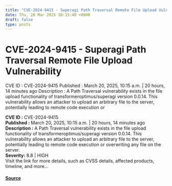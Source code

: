 ```yaml
---
title: "CVE-2024-9415 - Superagi Path Traversal Remote File Upload Vulnerability"
date: Thu, 20 Mar 2025 10:15:48 +0000
draft: false
type: posts
---
```

# CVE-2024-9415 - Superagi Path Traversal Remote File Upload Vulnerability





 CVE ID : CVE-2024-9415 Published : March 20, 2025, 10:15 a.m. | 20 hours, 14 minutes ago Description : A Path Traversal vulnerability exists in the file upload functionality of transformeroptimus/superagi version 0.0.14. This vulnerability allows an attacker to upload an arbitrary file to the server, potentially leading to remote code execution or

**CVE ID :** CVE-2024-9415  
**Published :** March 20, 2025, 10:15 a.m. | 20 hours, 14 minutes ago  
**Description :** A Path Traversal vulnerability exists in the file upload functionality of transformeroptimus/superagi version 0.0.14. This vulnerability allows an attacker to upload an arbitrary file to the server, potentially leading to remote code execution or overwriting any file on the server.  
**Severity:** 8.8 | HIGH  
Visit the link for more details, such as CVSS details, affected products, timeline, and more...

#### [Source](https://cvefeed.io/vuln/detail/CVE-2024-9415)

